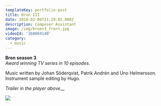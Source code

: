 ```yaml
---
templateKey: portfolio-post
title: Bron III
date: 2018-02-06T21:29:02.000Z
description: Composer Assistant
image: /img/broen3_front.jpg
videoId: '268069140'
category:
  - music
---
```

**Bron season 3** \
_Award winning TV series in 10 episodes._

Music written by Johan Söderqvist, Patrik Andrén and Uno Helmersson.\
Instrument sample editing by Hugo.

_Trailer in the player above___

![](/img/svt.png)

